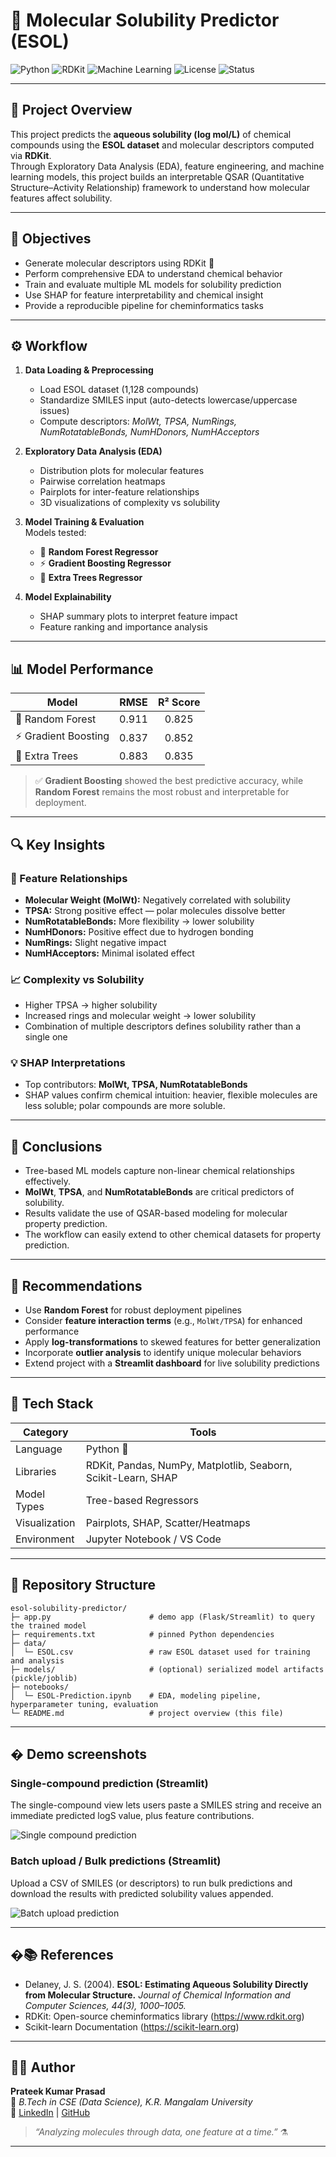 # 🧪 Molecular Solubility Predictor (ESOL)

![Python](https://img.shields.io/badge/Python-3.10%2B-blue.svg?logo=python)
![RDKit](https://img.shields.io/badge/RDKit-Cheminformatics-green)
![Machine Learning](https://img.shields.io/badge/ML-Tree--Based-orange)
![License](https://img.shields.io/badge/License-MIT-lightgrey.svg)
![Status](https://img.shields.io/badge/Status-Completed-brightgreen)

---

## 📘 **Project Overview**

This project predicts the **aqueous solubility (log mol/L)** of chemical compounds using the **ESOL dataset** and molecular descriptors computed via **RDKit**.  
Through Exploratory Data Analysis (EDA), feature engineering, and machine learning models, this project builds an interpretable QSAR (Quantitative Structure–Activity Relationship) framework to understand how molecular features affect solubility.

---

## 🧩 **Objectives**
- Generate molecular descriptors using RDKit 🧬  
- Perform comprehensive EDA to understand chemical behavior  
- Train and evaluate multiple ML models for solubility prediction  
- Use SHAP for feature interpretability and chemical insight  
- Provide a reproducible pipeline for cheminformatics tasks  

---

## ⚙️ **Workflow**

1. **Data Loading & Preprocessing**  
   - Load ESOL dataset (1,128 compounds)  
   - Standardize SMILES input (auto-detects lowercase/uppercase issues)  
   - Compute descriptors: *MolWt, TPSA, NumRings, NumRotatableBonds, NumHDonors, NumHAcceptors*  

2. **Exploratory Data Analysis (EDA)**  
   - Distribution plots for molecular features  
   - Pairwise correlation heatmaps  
   - Pairplots for inter-feature relationships  
   - 3D visualizations of complexity vs solubility  

3. **Model Training & Evaluation**  
   Models tested:
   - 🌲 **Random Forest Regressor**
   - ⚡ **Gradient Boosting Regressor**
   - 🌳 **Extra Trees Regressor**

4. **Model Explainability**  
   - SHAP summary plots to interpret feature impact  
   - Feature ranking and importance analysis  

---

## 📊 **Model Performance**

| Model                | RMSE  | R² Score |
|----------------------|:-----:|:--------:|
| 🌲 Random Forest     | 0.911 | 0.825 |
| ⚡ Gradient Boosting | 0.837 | 0.852 |
| 🌳 Extra Trees       | 0.883 | 0.835 |

> ✅ **Gradient Boosting** showed the best predictive accuracy, while **Random Forest** remains the most robust and interpretable for deployment.

---

## 🔍 **Key Insights**

### 🔬 Feature Relationships
- **Molecular Weight (MolWt):** Negatively correlated with solubility  
- **TPSA:** Strong positive effect — polar molecules dissolve better  
- **NumRotatableBonds:** More flexibility → lower solubility  
- **NumHDonors:** Positive effect due to hydrogen bonding  
- **NumRings:** Slight negative impact  
- **NumHAcceptors:** Minimal isolated effect  

### 📈 Complexity vs Solubility
- Higher TPSA → higher solubility  
- Increased rings and molecular weight → lower solubility  
- Combination of multiple descriptors defines solubility rather than a single one  

### 💡 SHAP Interpretations
- Top contributors: **MolWt, TPSA, NumRotatableBonds**
- SHAP values confirm chemical intuition: heavier, flexible molecules are less soluble; polar compounds are more soluble.

---

## 🧠 **Conclusions**

- Tree-based ML models capture non-linear chemical relationships effectively.  
- **MolWt**, **TPSA**, and **NumRotatableBonds** are critical predictors of solubility.  
- Results validate the use of QSAR-based modeling for molecular property prediction.  
- The workflow can easily extend to other chemical datasets for property prediction.  

---

## 🚀 **Recommendations**

- Use **Random Forest** for robust deployment pipelines  
- Consider **feature interaction terms** (e.g., `MolWt/TPSA`) for enhanced performance  
- Apply **log-transformations** to skewed features for better generalization  
- Incorporate **outlier analysis** to identify unique molecular behaviors  
- Extend project with a **Streamlit dashboard** for live solubility predictions  

---

## 🧰 **Tech Stack**

| Category | Tools |
|-----------|-------|
| Language | Python 🐍 |
| Libraries | RDKit, Pandas, NumPy, Matplotlib, Seaborn, Scikit-Learn, SHAP |
| Model Types | Tree-based Regressors |
| Visualization | Pairplots, SHAP, Scatter/Heatmaps |
| Environment | Jupyter Notebook / VS Code |

---

## 📂 **Repository Structure**
```
esol-solubility-predictor/
├─ app.py                      # demo app (Flask/Streamlit) to query the trained model
├─ requirements.txt            # pinned Python dependencies
├─ data/
│  └─ ESOL.csv                 # raw ESOL dataset used for training and analysis
├─ models/                     # (optional) serialized model artifacts (pickle/joblib)
├─ notebooks/
│  └─ ESOL-Prediction.ipynb    # EDA, modeling pipeline, hyperparameter tuning, evaluation
└─ README.md                   # project overview (this file)
```

---

## �️ Demo screenshots

### Single-compound prediction (Streamlit)
The single-compound view lets users paste a SMILES string and receive an immediate predicted logS value, plus feature contributions.

![Single compound prediction](images/Single-Compound.png)

### Batch upload / Bulk predictions (Streamlit)
Upload a CSV of SMILES (or descriptors) to run bulk predictions and download the results with predicted solubility values appended.

![Batch upload prediction](images/Batch-Upload.png)

---

## �📚 **References**
- Delaney, J. S. (2004). **ESOL: Estimating Aqueous Solubility Directly from Molecular Structure.** *Journal of Chemical Information and Computer Sciences, 44(3), 1000–1005.*
- RDKit: Open-source cheminformatics library (https://www.rdkit.org)
- Scikit-learn Documentation (https://scikit-learn.org)

---

## 👨‍💻 **Author**
**Prateek Kumar Prasad**  
📍 *B.Tech in CSE (Data Science), K.R. Mangalam University*  
🔗 [LinkedIn](https://www.linkedin.com/in/prateekkp) | [GitHub](https://github.com/prateekkp)  

> *“Analyzing molecules through data, one feature at a time.”* ⚗️

---
